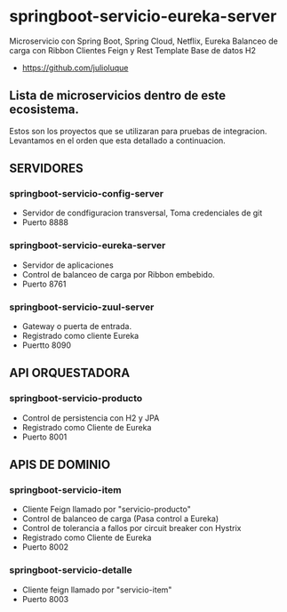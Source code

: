 # springboot-servicio-eureka-server
Microservicio con Spring Boot, Spring Cloud, Netflix, Eureka Balanceo de carga con Ribbon Clientes Feign y Rest Template Base de datos H2
- https://github.com/julioluque

## Lista de microservicios dentro de este ecosistema.
Estos son los proyectos que se utilizaran para pruebas de integracion. 
Levantamos en el orden que esta detallado a continuacion.

## SERVIDORES
### springboot-servicio-config-server
- Servidor de condfiguracion transversal, Toma credenciales de git
- Puerto 8888

### springboot-servicio-eureka-server
- Servidor de aplicaciones
- Control de balanceo de carga por Ribbon embebido.
- Puerto 8761

### springboot-servicio-zuul-server
- Gateway o puerta de entrada.
- Registrado como cliente Eureka
- Puertto 8090


## API ORQUESTADORA
### springboot-servicio-producto
- Control de persistencia con H2 y JPA
- Registrado como Cliente de Eureka
- Puerto 8001

## APIS DE DOMINIO
### springboot-servicio-item
- Cliente Feign llamado por "servicio-producto"
- Control de balanceo de carga (Pasa control a Eureka)
- Control de tolerancia a fallos por circuit breaker con Hystrix
- Registrado como Cliente de Eureka
- Puerto 8002


### springboot-servicio-detalle
- Cliente feign llamado por "servicio-item"
- Puerto 8003
